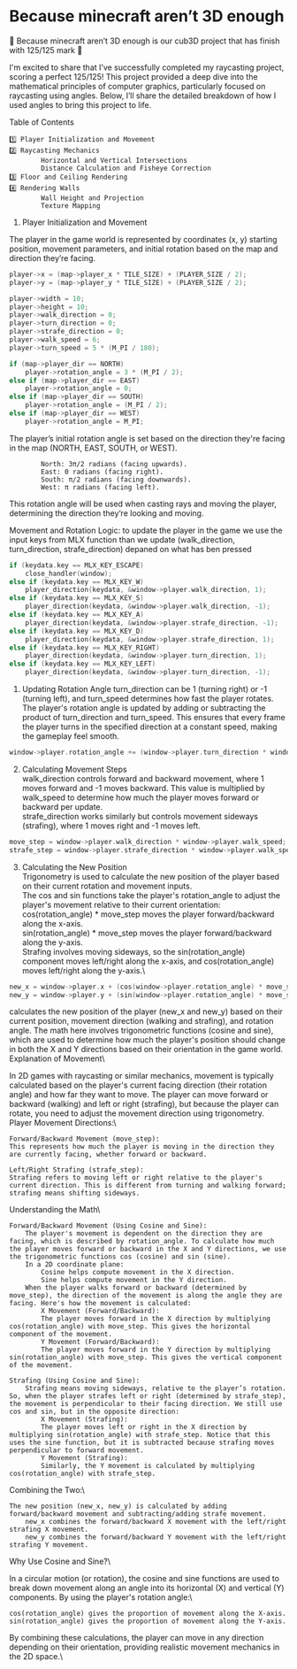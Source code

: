 # Because minecraft aren’t 3D enough

🌟 Because minecraft aren’t 3D enough is our cub3D project that has finish with 125/125 mark 🌟

I'm excited to share that I’ve successfully completed my raycasting project, scoring a perfect 125/125! This project provided a deep dive into the mathematical principles of computer graphics, particularly focused on raycasting using angles. Below, I’ll share the detailed breakdown of how I used angles to bring this project to life.

Table of Contents

    1️⃣ Player Initialization and Movement
    2️⃣ Raycasting Mechanics
            Horizontal and Vertical Intersections
            Distance Calculation and Fisheye Correction
    3️⃣ Floor and Ceiling Rendering
    4️⃣ Rendering Walls
            Wall Height and Projection
            Texture Mapping
1. Player Initialization and Movement

The player in the game world is represented by coordinates (x, y) starting position, movement parameters, and initial rotation based on the map and direction they’re facing.
```c
player->x = (map->player_x * TILE_SIZE) + (PLAYER_SIZE / 2);
player->y = (map->player_y * TILE_SIZE) + (PLAYER_SIZE / 2);

player->width = 10;
player->height = 10;
player->walk_direction = 0;
player->turn_direction = 0;
player->strafe_direction = 0;
player->walk_speed = 6;
player->turn_speed = 5 * (M_PI / 180);

if (map->player_dir == NORTH)
    player->rotation_angle = 3 * (M_PI / 2);
else if (map->player_dir == EAST)
    player->rotation_angle = 0;
else if (map->player_dir == SOUTH)
    player->rotation_angle = (M_PI / 2);
else if (map->player_dir == WEST)
    player->rotation_angle = M_PI;

```
The player’s initial rotation angle is set based on the direction they're facing in the map (NORTH, EAST, SOUTH, or WEST).
```
        North: 3π/2 radians (facing upwards).
        East: 0 radians (facing right).
        South: π/2 radians (facing downwards).
        West: π radians (facing left).
```
This rotation angle will be used when casting rays and moving the player, determining the direction they’re looking and moving.

Movement and Rotation Logic:
to update the player in the game we use the input keys from MLX function than we update (walk_direction, turn_direction, strafe_direction) depaned on what has ben pressed 
```c 
if (keydata.key == MLX_KEY_ESCAPE)
    close_handler(window);
else if (keydata.key == MLX_KEY_W)
    player_direction(keydata, &window->player.walk_direction, 1);
else if (keydata.key == MLX_KEY_S)
    player_direction(keydata, &window->player.walk_direction, -1);
else if (keydata.key == MLX_KEY_A)
    player_direction(keydata, &window->player.strafe_direction, -1);
else if (keydata.key == MLX_KEY_D)
    player_direction(keydata, &window->player.strafe_direction, 1);
else if (keydata.key == MLX_KEY_RIGHT)
    player_direction(keydata, &window->player.turn_direction, 1);
else if (keydata.key == MLX_KEY_LEFT)
    player_direction(keydata, &window->player.turn_direction, -1);
```
1. Updating Rotation Angle
turn_direction can be 1 (turning right) or -1 (turning left), and turn_speed determines how fast the player rotates.
The player's rotation angle is updated by adding or subtracting the product of turn_direction and turn_speed.
This ensures that every frame the player turns in the specified direction at a constant speed, making the gameplay feel smooth.
```c
window->player.rotation_angle += (window->player.turn_direction * window->player.turn_speed);
```
2. Calculating Movement Steps\
walk_direction controls forward and backward movement, where 1 moves forward and -1 moves backward. This value is multiplied by walk_speed to determine how much the player moves forward or backward per update.\
strafe_direction works similarly but controls movement sideways (strafing), where 1 moves right and -1 moves left.
```c
move_step = window->player.walk_direction * window->player.walk_speed;
strafe_step = window->player.strafe_direction * window->player.walk_speed;
```
3. Calculating the New Position\
    Trigonometry is used to calculate the new position of the player based on their current rotation and movement inputs.\
    The cos and sin functions take the player's rotation_angle to adjust the player's movement relative to their current orientation:\
        cos(rotation_angle) * move_step moves the player forward/backward along the x-axis.\
        sin(rotation_angle) * move_step moves the player forward/backward along the y-axis.\
        Strafing involves moving sideways, so the sin(rotation_angle) component moves left/right along the x-axis, and cos(rotation_angle) moves left/right along the y-axis.\
```c
new_x = window->player.x + (cos(window->player.rotation_angle) * move_step) - (sin(window->player.rotation_angle) * strafe_step);
new_y = window->player.y + (sin(window->player.rotation_angle) * move_step) + (cos(window->player.rotation_angle) * strafe_step);
```
calculates the new position of the player (new_x and new_y) based on their current position, movement direction (walking and strafing), and rotation angle. The math here involves trigonometric functions (cosine and sine), which are used to determine how much the player's position should change in both the X and Y directions based on their orientation in the game world.
Explanation of Movement\

In 2D games with raycasting or similar mechanics, movement is typically calculated based on the player's current facing direction (their rotation angle) and how far they want to move. The player can move forward or backward (walking) and left or right (strafing), but because the player can rotate, you need to adjust the movement direction using trigonometry.\
Player Movement Directions:\

    Forward/Backward Movement (move_step):
    This represents how much the player is moving in the direction they are currently facing, whether forward or backward.

    Left/Right Strafing (strafe_step):
    Strafing refers to moving left or right relative to the player's current direction. This is different from turning and walking forward; strafing means shifting sideways.

Understanding the Math\

    Forward/Backward Movement (Using Cosine and Sine):
        The player's movement is dependent on the direction they are facing, which is described by rotation_angle. To calculate how much the player moves forward or backward in the X and Y directions, we use the trigonometric functions cos (cosine) and sin (sine).
        In a 2D coordinate plane:
            Cosine helps compute movement in the X direction.
            Sine helps compute movement in the Y direction.
        When the player walks forward or backward (determined by move_step), the direction of the movement is along the angle they are facing. Here's how the movement is calculated:
            X Movement (Forward/Backward):
            The player moves forward in the X direction by multiplying cos(rotation_angle) with move_step. This gives the horizontal component of the movement.
            Y Movement (Forward/Backward):
            The player moves forward in the Y direction by multiplying sin(rotation_angle) with move_step. This gives the vertical component of the movement.

    Strafing (Using Cosine and Sine):
        Strafing means moving sideways, relative to the player’s rotation. So, when the player strafes left or right (determined by strafe_step), the movement is perpendicular to their facing direction. We still use cos and sin, but in the opposite direction:
            X Movement (Strafing):
            The player moves left or right in the X direction by multiplying sin(rotation_angle) with strafe_step. Notice that this uses the sine function, but it is subtracted because strafing moves perpendicular to forward movement.
            Y Movement (Strafing):
            Similarly, the Y movement is calculated by multiplying cos(rotation_angle) with strafe_step.

Combining the Two:\

    The new position (new_x, new_y) is calculated by adding forward/backward movement and subtracting/adding strafe movement.
        new_x combines the forward/backward X movement with the left/right strafing X movement.
        new_y combines the forward/backward Y movement with the left/right strafing Y movement.

Why Use Cosine and Sine?\

In a circular motion (or rotation), the cosine and sine functions are used to break down movement along an angle into its horizontal (X) and vertical (Y) components. By using the player's rotation angle:\

    cos(rotation_angle) gives the proportion of movement along the X-axis.
    sin(rotation_angle) gives the proportion of movement along the Y-axis.

By combining these calculations, the player can move in any direction depending on their orientation, providing realistic movement mechanics in the 2D space.\
